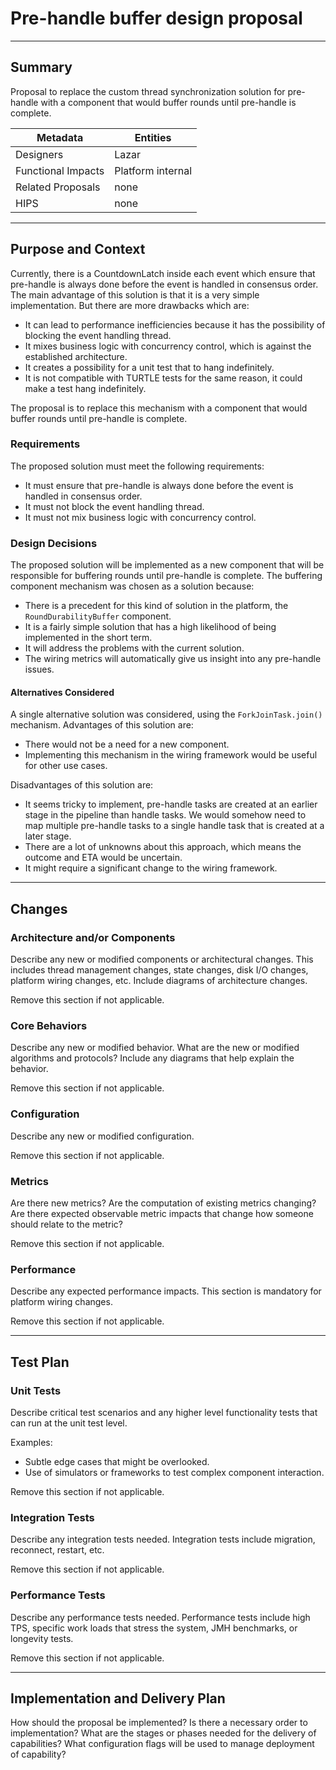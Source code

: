 # Pre-handle buffer design proposal

---

## Summary

Proposal to replace the custom thread synchronization solution for pre-handle with a component that would buffer rounds
until pre-handle is complete.

| Metadata           | Entities          | 
|--------------------|-------------------|
| Designers          | Lazar             |
| Functional Impacts | Platform internal |
| Related Proposals  | none              |
| HIPS               | none              |

---

## Purpose and Context

Currently, there is a CountdownLatch inside each event which ensure that pre-handle is always done before the event is
handled in consensus order. The main advantage of this solution is that it is a very simple implementation. But there 
are more drawbacks which are:

- It can lead to performance inefficiencies because it has the possibility of blocking the event handling thread.
- It mixes business logic with concurrency control, which is against the established architecture.
- It creates a possibility for a unit test that to hang indefinitely.
- It is not compatible with TURTLE tests for the same reason, it could make a test hang indefinitely.

The proposal is to replace this mechanism with a component that would buffer rounds until pre-handle is complete.

### Requirements

The proposed solution must meet the following requirements:

- It must ensure that pre-handle is always done before the event is handled in consensus order.
- It must not block the event handling thread.
- It must not mix business logic with concurrency control.

### Design Decisions

The proposed solution will be implemented as a new component that will be responsible for buffering rounds until 
pre-handle is complete. The buffering component mechanism was chosen as a solution because:

- There is a precedent for this kind of solution in the platform, the `RoundDurabilityBuffer` component.
- It is a fairly simple solution that has a high likelihood of being implemented in the short term.
- It will address the problems with the current solution.
- The wiring metrics will automatically give us insight into any pre-handle issues.

#### Alternatives Considered

A single alternative solution was considered, using the `ForkJoinTask.join()` mechanism.
Advantages of this solution are:

- There would not be a need for a new component.
- Implementing this mechanism in the wiring framework would be useful for other use cases.

Disadvantages of this solution are:

- It seems tricky to implement, pre-handle tasks are created at an earlier stage in the pipeline than handle tasks. We 
  would somehow need to map multiple pre-handle tasks to a single handle task that is created at a later stage.
- There are a lot of unknowns about this approach, which means the outcome and ETA would be uncertain.
- It might require a significant change to the wiring framework.

---

## Changes

### Architecture and/or Components

Describe any new or modified components or architectural changes. This includes thread management changes, state
changes, disk I/O changes, platform wiring changes, etc. Include diagrams of architecture changes.

Remove this section if not applicable.

### Core Behaviors

Describe any new or modified behavior. What are the new or modified algorithms and protocols? Include any diagrams that
help explain the behavior.

Remove this section if not applicable.

### Configuration

Describe any new or modified configuration.

Remove this section if not applicable.

### Metrics

Are there new metrics? Are the computation of existing metrics changing? Are there expected observable metric impacts
that change how someone should relate to the metric?

Remove this section if not applicable.

### Performance

Describe any expected performance impacts. This section is mandatory for platform wiring changes.

Remove this section if not applicable.

---

## Test Plan

### Unit Tests

Describe critical test scenarios and any higher level functionality tests that can run at the unit test level.

Examples:

* Subtle edge cases that might be overlooked.
* Use of simulators or frameworks to test complex component interaction.

Remove this section if not applicable.

### Integration Tests

Describe any integration tests needed. Integration tests include migration, reconnect, restart, etc.

Remove this section if not applicable.

### Performance Tests

Describe any performance tests needed. Performance tests include high TPS, specific work loads that stress the system,
JMH benchmarks, or longevity tests.

Remove this section if not applicable.

---

## Implementation and Delivery Plan

How should the proposal be implemented? Is there a necessary order to implementation? What are the stages or phases
needed for the delivery of capabilities? What configuration flags will be used to manage deployment of capability? 
